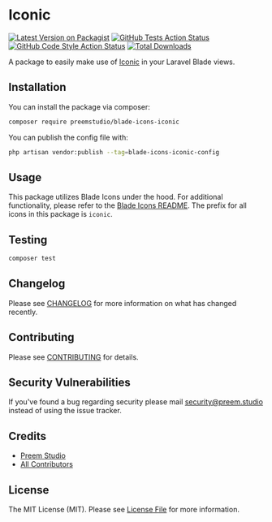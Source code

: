 # Iconic

[![Latest Version on Packagist](https://img.shields.io/packagist/v/preemstudio/blade-icons-iconic.svg?style=flat-square)](https://packagist.org/packages/preemstudio/blade-icons-iconic)
[![GitHub Tests Action Status](https://img.shields.io/github/actions/workflow/status/preemstudio/blade-icons-iconic/run-tests.yml?branch=main&label=tests&style=flat-square)](https://github.com/preemstudio/blade-icons-iconic/actions?query=workflow%3Arun-tests+branch%3Amain)
[![GitHub Code Style Action Status](https://img.shields.io/github/actions/workflow/status/preemstudio/blade-icons-iconic/fix-php-code-style-issues.yml?branch=main&label=code%20style&style=flat-square)](https://github.com/preemstudio/blade-icons-iconic/actions?query=workflow%3A"Fix+PHP+code+style+issues"+branch%3Amain)
[![Total Downloads](https://img.shields.io/packagist/dt/preemstudio/blade-icons-iconic.svg?style=flat-square)](https://packagist.org/packages/preemstudio/blade-icons-iconic)

A package to easily make use of [Iconic](https://iconic.app/) in your Laravel Blade views.

## Installation

You can install the package via composer:

```bash
composer require preemstudio/blade-icons-iconic
```

You can publish the config file with:

```bash
php artisan vendor:publish --tag=blade-icons-iconic-config
```

## Usage

This package utilizes Blade Icons under the hood. For additional functionality, please refer to the [Blade Icons README](https://github.com/PreemStudio/blade-icons). The prefix for all icons in this package is `iconic`.

## Testing

```bash
composer test
```

## Changelog

Please see [CHANGELOG](CHANGELOG.md) for more information on what has changed recently.

## Contributing

Please see [CONTRIBUTING](CONTRIBUTING.md) for details.

## Security Vulnerabilities

If you've found a bug regarding security please mail [security@preem.studio](mailto:security@preem.studio) instead of using the issue tracker.

## Credits

- [Preem Studio](https://github.com/PreemStudio)
- [All Contributors](../../contributors)

## License

The MIT License (MIT). Please see [License File](LICENSE.md) for more information.

